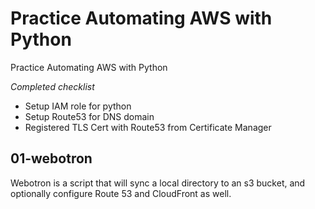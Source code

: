 # Practice Automating AWS with Python
Practice Automating AWS with Python

*Completed checklist*
* Setup IAM role for python
* Setup Route53 for DNS domain
* Registered TLS Cert with Route53 from Certificate Manager

## 01-webotron
Webotron is a script that will sync a local directory
to an s3 bucket, and optionally configure Route 53 and
CloudFront as well.
